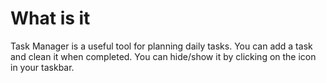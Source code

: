 # What is it
Task Manager is a useful tool for planning daily tasks.
You can add a task and clean it when completed.
You can hide/show it by clicking on the icon in your taskbar.